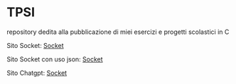 # TPSI
repository dedita alla pubblicazione di miei esercizi e progetti scolastici in C

Sito Socket:
[Socket](https://grappeggianiccolo.github.io/TPSI/5°F/Bootstrap%20websites/Socket)

Sito Socket con uso json:
[Socket](https://grappeggianiccolo.github.io/TPSI/5°F/Bootstrap%20websites/Socket%20json)

Sito Chatgpt:
[Socket](https://grappeggianiccolo.github.io/TPSI/5°F/Sito%20chatgpt)
